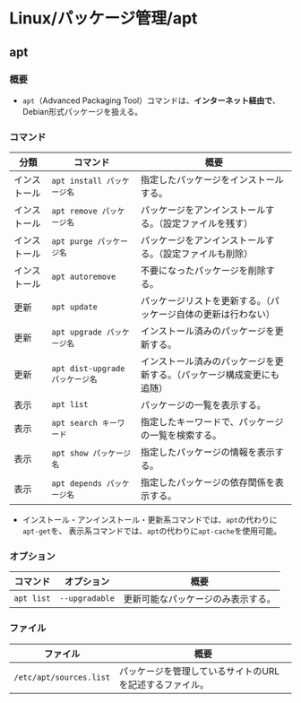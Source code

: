 # Linux/パッケージ管理/apt

## apt

### 概要

- `apt`（Advanced Packaging Tool）コマンドは、**インターネット経由で**、Debian形式パッケージを扱える。

### コマンド

| 分類         | コマンド                        | 概要                                                         |
| ------------ | ------------------------------- | ------------------------------------------------------------ |
| インストール | `apt install パッケージ名`      | 指定したパッケージをインストールする。                       |
| インストール | `apt remove パッケージ名`       | パッケージをアンインストールする。（設定ファイルを残す）     |
| インストール | `apt purge パッケージ名`        | パッケージをアンインストールする。（設定ファイルも削除）     |
| インストール | `apt autoremove`                | 不要になったパッケージを削除する。                           |
| 更新         | `apt update`                    | パッケージリストを更新する。（パッケージ自体の更新は行わない） |
| 更新         | `apt upgrade パッケージ名`      | インストール済みのパッケージを更新する。                     |
| 更新         | `apt dist-upgrade パッケージ名` | インストール済みのパッケージを更新する。（パッケージ構成変更にも追随） |
| 表示         | `apt list`                      | パッケージの一覧を表示する。                                 |
| 表示         | `apt search キーワード`         | 指定したキーワードで、パッケージの一覧を検索する。           |
| 表示         | `apt show パッケージ名`         | 指定したパッケージの情報を表示する。                         |
| 表示         | `apt depends パッケージ名`      | 指定したパッケージの依存関係を表示する。                     |

- インストール・アンインストール・更新系コマンドでは、`apt`の代わりに`apt-get`を、
  表示系コマンドでは、`apt`の代わりに`apt-cache`を使用可能。

### オプション

| コマンド   | オプション     | 概要                               |
| ---------- | -------------- | ---------------------------------- |
| `apt list` | `--upgradable` | 更新可能なパッケージのみ表示する。 |

### ファイル

| ファイル                | 概要                                                    |
| ----------------------- | ------------------------------------------------------- |
| `/etc/apt/sources.list` | パッケージを管理しているサイトのURLを記述するファイル。 |
